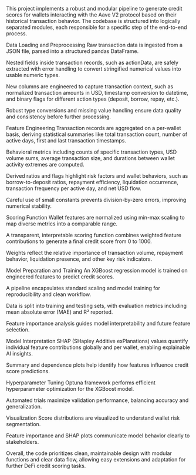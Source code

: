 

This project implements a robust and modular pipeline to generate credit scores for wallets interacting with the Aave V2 protocol based on their historical transaction behavior. The codebase is structured into logically separated modules, each responsible for a specific step of the end-to-end process.

Data Loading and Preprocessing
Raw transaction data is ingested from a JSON file, parsed into a structured pandas DataFrame.

Nested fields inside transaction records, such as actionData, are safely extracted with error handling to convert stringified numerical values into usable numeric types.

New columns are engineered to capture transaction context, such as normalized transaction amounts in USD, timestamp conversion to datetime, and binary flags for different action types (deposit, borrow, repay, etc.).

Robust type conversions and missing value handling ensure data quality and consistency before further processing.

Feature Engineering
Transaction records are aggregated on a per-wallet basis, deriving statistical summaries like total transaction count, number of active days, first and last transaction timestamps.

Behavioral metrics including counts of specific transaction types, USD volume sums, average transaction size, and durations between wallet activity extremes are computed.

Derived ratios and flags highlight risk factors and wallet behaviors, such as borrow-to-deposit ratios, repayment efficiency, liquidation occurrence, transaction frequency per active day, and net USD flow.

Careful use of small constants prevents division-by-zero errors, improving numerical stability.

Scoring Function
Wallet features are normalized using min-max scaling to map diverse metrics into a comparable range.

A transparent, interpretable scoring function combines weighted feature contributions to generate a final credit score from 0 to 1000.

Weights reflect the relative importance of transaction volume, repayment behavior, liquidation presence, and other key risk indicators.

Model Preparation and Training
An XGBoost regression model is trained on engineered features to predict credit scores.

A pipeline encapsulates standard scaling and model training for reproducibility and clean workflow.

Data is split into training and testing sets, with evaluation metrics including mean absolute error (MAE) and R² reported.

Feature importance analysis guides model interpretability and future feature selection.

Model Interpretation
SHAP (SHapley Additive exPlanations) values quantify individual feature contributions globally and per wallet, enabling explainable AI insights.

Summary and dependence plots help identify how features influence credit score predictions.

Hyperparameter Tuning
Optuna framework performs efficient hyperparameter optimization for the XGBoost model.

Automated trials maximize validation performance, balancing accuracy and generalization.

Visualization
Score distributions are visualized to understand wallet risk segmentation.

Feature importance and SHAP plots communicate model behavior clearly to stakeholders.

Overall, the code prioritizes clean, maintainable design with modular functions and clear data flow, allowing easy extensions and adaptation for further DeFi credit scoring tasks.


